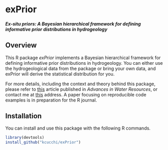 # exPrior

##### Ex-situ priors: A Bayesian hierarchical framework for defining informative prior distributions in hydrogeology

## Overview

This R package *exPrior* implements a Bayesian hierarchical framework for defining informative prior distributions in hydrogeology. You can either use the hydrogeological data from the package or bring your own data, and exPrior will derive the statistical distribution for you.

For more details, including the context and theory behind this package, please refer to [this](https://doi.org/10.1016/j.advwatres.2019.02.003) article published in *Advances in Water Resources*, or contact me at [this](karina.cucchi@gmail.com) address. A paper focusing on reproducible code examples is in preparation for the R journal.

## Installation

You can install and use this package with the following R commands.

```R
library(devtools)
install_github("kcucchi/exPrior")
```

